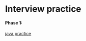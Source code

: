 Interview practice
===========

#### Phase 1:       
[java practice ](http://java.meritcampus.com/java-sessions)
